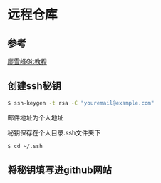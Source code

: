 # 远程仓库

## 参考

[廖雪峰Git教程](https://www.liaoxuefeng.com/wiki/0013739516305929606dd18361248578c67b8067c8c017b000/001374385852170d9c7adf13c30429b9660d0eb689dd43a000)

## 创建ssh秘钥

```bash
$ ssh-keygen -t rsa -C "youremail@example.com"
```

邮件地址为个人地址

秘钥保存在个人目录.ssh文件夹下

```bash
$ cd ~/.ssh
```

## 将秘钥填写进github网站

